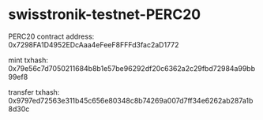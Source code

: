 # swisstronik-testnet-PERC20

PERC20 contract address: 0x7298FA1D4952EDcAaa4eFeeF8FFFd3fac2aD1772

mint txhash: 0x79e56c7d7050211684b8b1e57be96292df20c6362a2c29fbd72984a99bb99ef8

transfer txhash: 0x9797ed72563e311b45c656e80348c8b74269a007d7ff34e6262ab287a1b8d30c